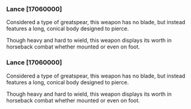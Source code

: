 ### Lance [17060000]

Considered a type of greatspear, this weapon has no blade, but instead features a long, conical body designed to pierce.

Though heavy and hard to wield, this weapon displays its worth in horseback combat whether mounted or even on foot.### Lance [17060000]

Considered a type of greatspear, this weapon has no blade, but instead features a long, conical body designed to pierce.

Though heavy and hard to wield, this weapon displays its worth in horseback combat whether mounted or even on foot.